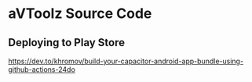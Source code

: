 # aVToolz Source Code

## Deploying to Play Store

https://dev.to/khromov/build-your-capacitor-android-app-bundle-using-github-actions-24do
